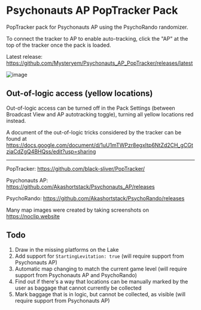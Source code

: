 # Psychonauts AP PopTracker Pack
PopTracker pack for Psychonauts AP using the PsychoRando randomizer.

To connect the tracker to AP to enable auto-tracking, click the "AP" at the top of the tracker once the pack is loaded.

Latest release: https://github.com/Mysteryem/Psychonauts_AP_PopTracker/releases/latest

![image](https://github.com/Mysteryem/Psychonauts_AP_PopTracker/assets/495015/68bfb3f9-9128-411a-858a-0a8cfa2d6991)

## Out-of-logic access (yellow locations)
Out-of-logic access can be turned off in the Pack Settings (between Broadcast View and AP autotracking toggle), turning
all yellow locations red instead.

A document of the out-of-logic tricks considered by the tracker can be found at
https://docs.google.com/document/d/1uU1mTWPzr8egxItp6NtZd2CH_gCGtziaCdZgQ4BHQss/edit?usp=sharing 

---

PopTracker: https://github.com/black-sliver/PopTracker/

Psychonauts AP: https://github.com/Akashortstack/Psychonauts_AP/releases

PsychoRando: https://github.com/Akashortstack/PsychoRando/releases

Many map images were created by taking screenshots on https://noclip.website

## Todo
1) Draw in the missing platforms on the Lake
2) Add support for `StartingLevitation: true` (will require support from Psychonauts AP)
3) Automatic map changing to match the current game level (will require support from Psychonauts AP and PsychoRando)
4) Find out if there's a way that locations can be manually marked by the user as baggage that cannot currently be collected
5) Mark baggage that is in logic, but cannot be collected, as visible (will require support from Psychonauts AP)
